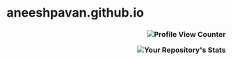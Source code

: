 # aneeshpavan.github.io
<h3 align="right">
  
![Profile View Counter](https://komarev.com/ghpvc/?username=aneeshpavan?style=for-the-badge&logo=appveyor)

![Your Repository's Stats](https://github-readme-stats.vercel.app/api?username=aneeshpavan&show_icons=true) 
</h3>
